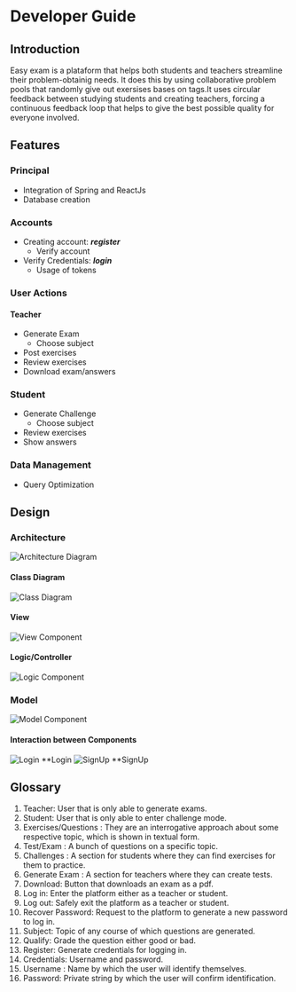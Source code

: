 # **Developer Guide**
## Introduction
Easy exam is a plataform that helps both students and teachers streamline their problem-obtainig needs. It does this by using collaborative problem pools that randomly give out exersises bases on tags.It uses circular feedback between studying students and creating teachers, forcing a continuous feedback loop that helps to give the best possible quality for everyone involved.


## Features

### **Principal**
* Integration of Spring and ReactJs 
* Database creation
### **Accounts**
* Creating account: ***register***
    * Verify account
* Verify Credentials: ***login***
    * Usage of tokens
### **User Actions**
#### **Teacher**
* Generate Exam 
    * Choose subject
* Post exercises
* Review exercises
* Download exam/answers
### **Student**     
* Generate Challenge
    * Choose subject
* Review exercises
* Show answers
### **Data Management**
* Query Optimization

## Design 

### Architecture
![Architecture Diagram](images/ArchitectureDiagram.png)

#### Class Diagram
![Class Diagram](images/EasyExam.vpd.png)

#### View
![View Component](images/ViewDiagram.png)

#### Logic/Controller
![Logic Component](images/Controller.png)

### Model
![Model Component](images/ModelDiagram.png)

#### Interaction between Components
![Login](images/Interaccion-Login.png)
**Login
![SignUp](images/Interaccion-SignUp.png)
**SignUp
## **Glossary**
   1. Teacher: User that is only able to generate exams.
   2. Student: User that is only able to enter challenge mode.
   3. Exercises/Questions : They are an interrogative approach about some respective topic, which is shown in textual form.
   4. Test/Exam : A bunch of questions on a specific topic.
   5. Challenges : A section for students where they can find exercises for them to practice.
   6. Generate Exam : A section for teachers where they can create tests.
   7. Download: Button that downloads an exam as a pdf.
   8. Log in: Enter the platform either as a teacher or student.
   9. Log out: Safely exit the platform as a teacher or student.
   10. Recover Password: Request to the platform to generate a new password to log in.
   11. Subject: Topic of any course of which questions are generated.
   12. Qualify: Grade the question either good or bad.
   13. Register: Generate credentials for logging in.
   14. Credentials: Username and password.
   15. Username : Name by which the user will identify themselves.  
   16. Password: Private string by which the user will confirm identification.

